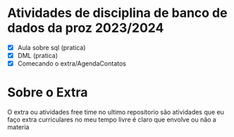 # Atividades de disciplina de banco de dados da proz 2023/2024

- [x] Aula sobre sql (pratica)<br>
- [x] DML (pratica)<br/>
- [x] Comecando o extra/AgendaContatos<br/>

# Sobre o Extra 
<p>O extra ou atividades free time no ultimo repositorio são atividades que eu faço extra curriculares no meu tempo livre é claro que envolve ou não a materia</p>